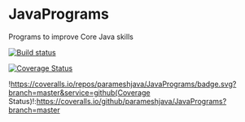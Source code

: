 # JavaPrograms
Programs to improve Core Java skills

[![Build status](https://travis-ci.org/parameshjava/JavaPrograms.svg?branch=master)](https://travis-ci.org/parameshjava/JavaPrograms)

[![Coverage Status](https://coveralls.io/repos/parameshjava/JavaPrograms/badge.svg?branch=master&service=github)](https://coveralls.io/github/parameshjava/JavaPrograms?branch=master)

!https://coveralls.io/repos/parameshjava/JavaPrograms/badge.svg?branch=master&service=github(Coverage Status)!:https://coveralls.io/github/parameshjava/JavaPrograms?branch=master